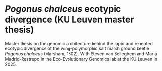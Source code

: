 # _Pogonus chalceus_ ecotypic divergence (KU Leuven master thesis)

Master thesis on the genomic architecture behind the rapid and repeated ecotypic divergence of the wing-polymorphic salt marsh ground beetle *Pogonus chalceus* (Marsham, 1802). With Steven van Belleghem and Maria Madrid-Restrepo in the Eco-Evolutionary Genomics lab at the KU Leuven in 2025.
